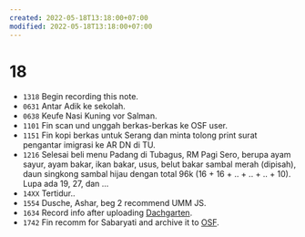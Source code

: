 ```yaml
---
created: 2022-05-18T13:18:00+07:00
modified: 2022-05-18T13:18:00+07:00
---
```

# 18

+ `1318` Begin recording this note.
+ `0631` Antar Adik ke sekolah.
+ `0638` Keufe Nasi Kuning vor Salman.
+ `1101` Fin scan und unggah berkas-berkas ke OSF user.
+ `1151` Fin kopi berkas untuk Serang dan minta tolong print surat pengantar imigrasi ke AR DN di TU.
+ `1216` Selesai beli menu Padang di Tubagus, RM Pagi Sero, berupa ayam sayur, ayam bakar, ikan bakar, usus, belut bakar sambal merah (dipisah), daun singkong sambal hijau dengan total 96k (16 + 16 + .. + .. + .. + 10). Lupa ada 19, 27, dan ...
+ `14XX` Tertidur..
+ `1554` Dusche, Ashar, beg 2 recommend UMM JS.
+ `1634` Record info after uploading [Dachgarten](https://www.flickr.com/photos/195637519@N06/52082147749).
+ `1742` Fin recomm for Sabaryati and archive it to [OSF](https://osf.io/hjtzc/).
